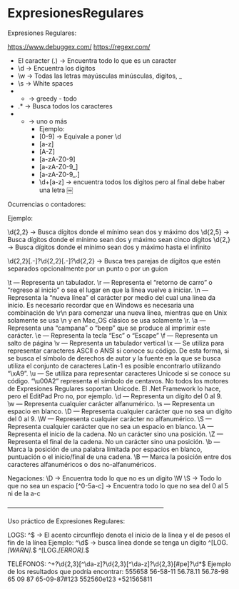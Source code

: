 # ExpresionesRegulares
Expresiones Regulares:

https://www.debuggex.com/
https://regexr.com/

* El caracter (.)  -> Encuentra todo lo que es un caracter
* \d -> Encuentra los dígitos
* \w -> Todas las letras mayúsculas minúsculas, dígitos,  _
* \s -> White spaces
* * -> greedy - todo
* .* -> Busca todos los caracteres
* + -> uno o más 
    * Ejemplo:
    * [0-9] -> Equivale a poner \d
    * [a-z]
    * [A-Z]
    * [a-zA-Z0-9]
    * [a-zA-Z0-9_]
    * [a-zA-Z0-9_\.]
    * \d+[a-z] -> encuentra todos los dígitos pero al final debe haber una letra
￼


Ocurrencias o contadores:

Ejemplo:

\d{2,2} -> Busca dígitos donde el mínimo sean dos y máximo dos 
\d{2,5} -> Busca dígitos donde el mínimo sean dos y máximo sean cinco dígitos 
\d{2,} -> Busca dígitos donde el mínimo sean dos y máximo hasta el infinito

\d{2,2}[\.\-]?\d{2,2}[\.\-]?\d{2,2} -> Busca tres parejas de dígitos que estén separados opcionalmente por un punto o por un guion 

\t — Representa un tabulador.
\r — Representa el “retorno de carro” o “regreso al inicio” o sea el lugar en que la línea vuelve a iniciar.
\n — Representa la “nueva línea” el carácter por medio del cual una línea da inicio. Es necesario recordar que en Windows es necesaria una combinación de \r\n para comenzar una nueva línea, mientras que en Unix solamente se usa \n y en Mac_OS clásico se usa solamente \r.
\a — Representa una “campana” o “beep” que se produce al imprimir este carácter.
\e — Representa la tecla “Esc” o “Escape”
\f — Representa un salto de página
\v — Representa un tabulador vertical
\x — Se utiliza para representar caracteres ASCII o ANSI si conoce su código. De esta forma, si se busca el símbolo de derechos de autor y la fuente en la que se busca utiliza el conjunto de caracteres Latin-1 es posible encontrarlo utilizando “\xA9”.
\u — Se utiliza para representar caracteres Unicode si se conoce su código. “\u00A2” representa el símbolo de centavos. No todos los motores de Expresiones Regulares soportan Unicode. El .Net Framework lo hace, pero el EditPad Pro no, por ejemplo.
\d — Representa un dígito del 0 al 9.
\w — Representa cualquier carácter alfanumérico.
\s — Representa un espacio en blanco.
\D — Representa cualquier carácter que no sea un dígito del 0 al 9.
\W — Representa cualquier carácter no alfanumérico.
\S — Representa cualquier carácter que no sea un espacio en blanco.
\A — Representa el inicio de la cadena. No un carácter sino una posición.
\Z — Representa el final de la cadena. No un carácter sino una posición.
\b — Marca la posición de una palabra limitada por espacios en blanco, puntuación o el inicio/final de una cadena.
\B — Marca la posición entre dos caracteres alfanuméricos o dos no-alfanuméricos.

Negaciones:
\D -> Encuentra todo lo que no es un dígito
\W
\S -> Todo lo que no sea un espacio
[^0-5a-c] -> Encuentra todo lo que no sea del 0 al 5 ni de la a-c



—————————————————————————

Uso práctico de Expresiones Regulares:

LOGS:
^$ ->  El acento circunflejo denota el inicio de la línea y el de pesos el fin de la línea
Ejemplo: ^\d$ -> busca  linea donde se tenga un digito
	        ^\[LOG.*\[WARN\].*$ 
                 ^\[LOG.*\[ERROR\].*$ 

TELÉFONOS:
^\+?\d{2,3}[^\da-z]?\d{2,3}[^\da-z]?\d{2,3}[#pe]?\d*$ 
Ejemplo de los resultados que podría encontrar:
555658
56-58-11
56.78.11
56.78-98
65 09 87
65-09-87#123
552560e123
+521565811
